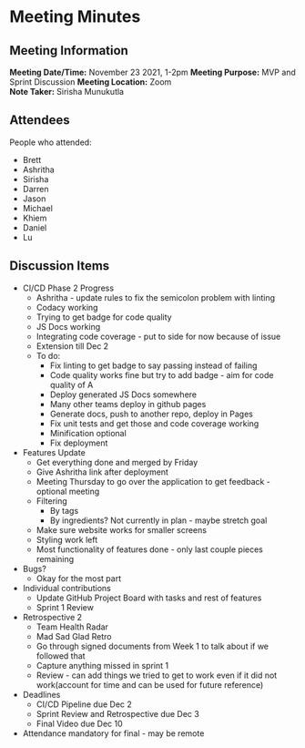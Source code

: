 # Meeting Minutes
## Meeting Information
**Meeting Date/Time:** November 23 2021, 1-2pm 
**Meeting Purpose:** MVP and Sprint Discussion
**Meeting Location:** Zoom  
**Note Taker:** Sirisha Munukutla

## Attendees
People who attended:
- Brett
- Ashritha
- Sirisha
- Darren
- Jason
- Michael
- Khiem
- Daniel
- Lu

## Discussion Items
- CI/CD Phase 2 Progress
    - Ashritha - update rules to fix the semicolon problem with linting
    - Codacy working
    - Trying to get badge for code quality
    - JS Docs working
    - Integrating code coverage - put to side for now because of issue
    - Extension till Dec 2
    - To do:
        - Fix linting to get badge to say passing instead of failing
        - Code quality works fine but try to add badge - aim for code quality of A
        - Deploy generated JS Docs somewhere
        - Many other teams deploy in github pages
        - Generate docs, push to another repo, deploy in Pages
        - Fix unit tests and get those and code coverage working
        - Minification optional
        - Fix deployment
- Features Update
    - Get everything done and merged by Friday
    - Give Ashritha link after deployment
    - Meeting Thursday to go over the application to get feedback - optional meeting
    - Filtering
        - By tags
        - By ingredients? Not currently in plan - maybe stretch goal
    - Make sure website works for smaller screens
    - Styling work left
    - Most functionality of features done - only last couple pieces remaining
- Bugs?
    - Okay for the most part
- Individual contributions
    - Update GitHub Project Board with tasks and rest of features
    - Sprint 1 Review
- Retrospective 2
    - Team Health Radar
    - Mad Sad Glad Retro
    - Go through signed documents from Week 1 to talk about if we followed that
    - Capture anything missed in sprint 1
    - Review - can add things we tried to get to work even if it did not work(account for time and can be used for future reference)
- Deadlines
    - CI/CD Pipeline due Dec 2
    - Sprint Review and Retrospective due Dec 3
    - Final Video due Dec 10
- Attendance mandatory for final - may be remote
